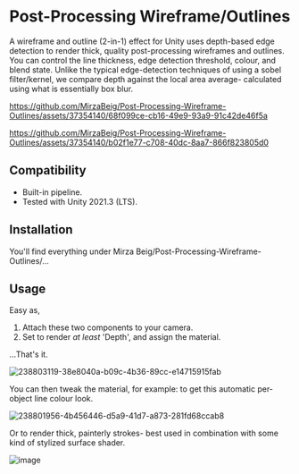 # Post-Processing Wireframe/Outlines
A wireframe and outline (2-in-1) effect for Unity uses depth-based edge detection to render thick, quality post-processing wireframes and outlines. You can control the line thickness, edge detection threshold, colour, and blend state. Unlike the typical edge-detection techniques of using a sobel filter/kernel, we compare depth against the local area average- calculated using what is essentially box blur.

https://github.com/MirzaBeig/Post-Processing-Wireframe-Outlines/assets/37354140/68f099ce-cb16-49e9-93a9-91c42de46f5a

https://github.com/MirzaBeig/Post-Processing-Wireframe-Outlines/assets/37354140/b02f1e77-c708-40dc-8aa7-866f823805d0

## Compatibility

- Built-in pipeline.
- Tested with Unity 2021.3 (LTS). 

## Installation

You'll find everything under Mirza Beig/Post-Processing-Wireframe-Outlines/...

## Usage

Easy as,

1. Attach these two components to your camera. 
2. Set to render *at least* 'Depth', and assign the material. 

...That's it.

![238803119-38e8040a-b09c-4b36-89cc-e14715915fab](https://github.com/MirzaBeig/Post-Processing-Wireframe-Outlines/assets/37354140/70eaef50-88ed-4e1f-aa10-85a0ffda505c)

You can then tweak the material, for example: to get this automatic per-object line colour look.

![238801956-4b456446-d5a9-41d7-a873-281fd68ccab8](https://github.com/MirzaBeig/Post-Processing-Wireframe-Outlines/assets/37354140/653b4641-df3c-41bd-bd14-0fe4869f6c9b)

Or to render thick, painterly strokes- best used in combination with some kind of stylized surface shader.

![image](https://github.com/MirzaBeig/Post-Processing-Wireframe-Outlines/assets/37354140/7c710fda-fda4-4294-afe6-c9e02eb11192)

